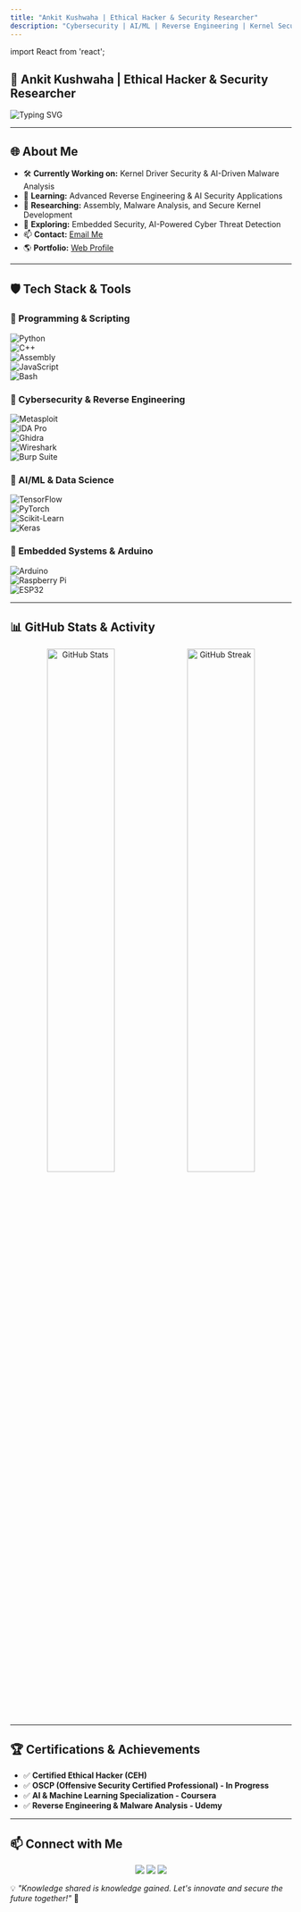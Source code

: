 ```yaml
---
title: "Ankit Kushwaha | Ethical Hacker & Security Researcher"
description: "Cybersecurity | AI/ML | Reverse Engineering | Kernel Security"
---
```


import React from 'react';

## 🚀 Ankit Kushwaha | Ethical Hacker & Security Researcher  
![Typing SVG](https://readme-typing-svg.herokuapp.com?font=Fira+Code&duration=3000&pause=500&color=15F740&width=600&lines=Ethical+Hacker+|+Cybersecurity+Researcher;AI/ML+Developer+|+Reverse+Engineering;Kernel+Driver+Security+Expert;Arduino+&+Embedded+Systems+Enthusiast;Passionate+about+Low-Level+Security)

---

## 🌐 About Me  
- 🛠 **Currently Working on:** Kernel Driver Security & AI-Driven Malware Analysis  
- 🤖 **Learning:** Advanced Reverse Engineering & AI Security Applications  
- 🔬 **Researching:** Assembly, Malware Analysis, and Secure Kernel Development  
- 🚀 **Exploring:** Embedded Security, AI-Powered Cyber Threat Detection  
- 📫 **Contact:** [Email Me](mailto:ankitkushwahahacker99109@gmail.com)  
- 🌎 **Portfolio:** [Web Profile](https://web-vite-kappa.vercel.app/)  

---

## 🛡️ Tech Stack & Tools  
### 🔹 Programming & Scripting  
![Python](https://img.shields.io/badge/-Python-3776AB?style=for-the-badge&logo=python&logoColor=white)  
![C++](https://img.shields.io/badge/-C++-00599C?style=for-the-badge&logo=c%2B%2B&logoColor=white)  
![Assembly](https://img.shields.io/badge/-Assembly-525252?style=for-the-badge&logo=assembler&logoColor=white)  
![JavaScript](https://img.shields.io/badge/-JavaScript-F7DF1E?style=for-the-badge&logo=javascript&logoColor=black)  
![Bash](https://img.shields.io/badge/-Bash-4EAA25?style=for-the-badge&logo=gnu-bash&logoColor=white)  

### 🔹 Cybersecurity & Reverse Engineering  
![Metasploit](https://img.shields.io/badge/-Metasploit-00A9E0?style=for-the-badge&logo=metasploit&logoColor=white)  
![IDA Pro](https://img.shields.io/badge/-IDA%20Pro-333333?style=for-the-badge&logo=hex-rays&logoColor=white)  
![Ghidra](https://img.shields.io/badge/-Ghidra-FF4500?style=for-the-badge&logo=NSA&logoColor=white)  
![Wireshark](https://img.shields.io/badge/-Wireshark-1679A7?style=for-the-badge&logo=wireshark&logoColor=white)  
![Burp Suite](https://img.shields.io/badge/-Burp%20Suite-FF6C37?style=for-the-badge&logo=burp-suite&logoColor=white)  

### 🔹 AI/ML & Data Science  
![TensorFlow](https://img.shields.io/badge/-TensorFlow-FF6F00?style=for-the-badge&logo=tensorflow&logoColor=white)  
![PyTorch](https://img.shields.io/badge/-PyTorch-EE4C2C?style=for-the-badge&logo=pytorch&logoColor=white)  
![Scikit-Learn](https://img.shields.io/badge/-Scikit--Learn-F7931E?style=for-the-badge&logo=scikit-learn&logoColor=white)  
![Keras](https://img.shields.io/badge/-Keras-D00000?style=for-the-badge&logo=keras&logoColor=white)  

### 🔹 Embedded Systems & Arduino  
![Arduino](https://img.shields.io/badge/-Arduino-00979D?style=for-the-badge&logo=arduino&logoColor=white)  
![Raspberry Pi](https://img.shields.io/badge/-Raspberry%20Pi-A22846?style=for-the-badge&logo=raspberrypi&logoColor=white)  
![ESP32](https://img.shields.io/badge/-ESP32-FF6600?style=for-the-badge&logo=esp32&logoColor=white)  

---

## 📊 GitHub Stats & Activity  
<p align="center">
  <img src="https://github-readme-stats.vercel.app/api?username=ankitkushwaha90&show_icons=true&theme=radical" alt="GitHub Stats" width="49%" />
  <img src="https://github-readme-streak-stats.herokuapp.com/?user=ankitkushwaha90&theme=radical" alt="GitHub Streak" width="49%" />
</p>

---

## 🏆 Certifications & Achievements  
- ✅ **Certified Ethical Hacker (CEH)**  
- ✅ **OSCP (Offensive Security Certified Professional) - In Progress**  
- ✅ **AI & Machine Learning Specialization - Coursera**  
- ✅ **Reverse Engineering & Malware Analysis - Udemy**  

---

## 📫 Connect with Me  
<p align="center">
  <a href="https://linkedin.com/in/ankit-kushwaha"><img src="https://img.shields.io/badge/LinkedIn-0A66C2?style=for-the-badge&logo=linkedin&logoColor=white"/></a>
  <a href="mailto:ankitkushwahahacker99109@gmail.com"><img src="https://img.shields.io/badge/Email-D14836?style=for-the-badge&logo=gmail&logoColor=white"/></a>
  <a href="https://github.com/ankitkushwaha90"><img src="https://img.shields.io/badge/GitHub-181717?style=for-the-badge&logo=github&logoColor=white"/></a>
</p>

💡 *"Knowledge shared is knowledge gained. Let's innovate and secure the future together!"* 🚀
